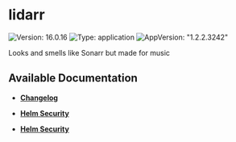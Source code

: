# lidarr

![Version: 16.0.16](https://img.shields.io/badge/Version-16.0.16-informational?style=flat-square) ![Type: application](https://img.shields.io/badge/Type-application-informational?style=flat-square) ![AppVersion: "1.2.2.3242"](https://img.shields.io/badge/AppVersion-"1.2.2.3242"-informational?style=flat-square)

Looks and smells like Sonarr but made for music

## Available Documentation

- [**Changelog**](CHANGELOG)

- [**Helm Security**](container-security)

- [**Helm Security**](helm-security)

